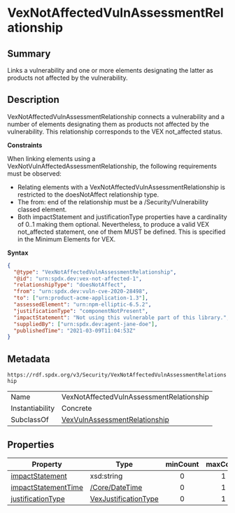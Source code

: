 <!-- Automatically generated by spec-parser v2.0.0 on 2024-01-26T22:18:46.241893+00:00 -->
<!-- SPDX-License-Identifier: Community-Spec-1.0 -->

# VexNotAffectedVulnAssessmentRelationship

## Summary

Links a vulnerability and one or more elements designating the latter as products
not affected by the vulnerability.


## Description

VexNotAffectedVulnAssessmentRelationship connects a vulnerability and a number
of elements designating them as products not affected by the vulnerability.
This relationship corresponds to the VEX not_affected status.

**Constraints**

When linking elements using a VexNotVulnAffectedAssessmentRelationship, the
following requirements must be observed:

* Relating elements with a VexNotAffectedVulnAssessmentRelationship is restricted
to the doesNotAffect relationship type.
* The from: end of the relationship must be a /Security/Vulnerability classed
element.
* Both impactStatement and justificationType properties have a cardinality of
0..1 making them optional. Nevertheless, to produce a valid VEX not_affected
statement, one of them MUST be defined. This is specified in the Minimum Elements
for VEX.

**Syntax**

```json
{
  "@type": "VexNotAffectedVulnAssessmentRelationship",
  "@id": "urn:spdx.dev:vex-not-affected-1",
  "relationshipType": "doesNotAffect",
  "from": "urn:spdx.dev:vuln-cve-2020-28498",
  "to": ["urn:product-acme-application-1.3"],
  "assessedElement": "urn:npm-elliptic-6.5.2",
  "justificationType": "componentNotPresent",
  "impactStatement": "Not using this vulnerable part of this library.",
  "suppliedBy": ["urn:spdx.dev:agent-jane-doe"],
  "publishedTime": "2021-03-09T11:04:53Z"
}
```


## Metadata

`https://rdf.spdx.org/v3/Security/VexNotAffectedVulnAssessmentRelationship`


| | |
|---|---|
| Name | VexNotAffectedVulnAssessmentRelationship |
| Instantiability | Concrete |
| SubclassOf | [VexVulnAssessmentRelationship](../Classes/VexVulnAssessmentRelationship.md) |




## Properties

| Property | Type | minCount | maxCount |
|---|---|:---:|:---:|
| [impactStatement](../Properties/impactStatement.md) | xsd:string | 0 | 1 |
| [impactStatementTime](../Properties/impactStatementTime.md) | [/Core/DateTime](../../Core/Classes/DateTime.md) | 0 | 1 |
| [justificationType](../Properties/justificationType.md) | [VexJustificationType](../Vocabularies/VexJustificationType.md) | 0 | 1 |

